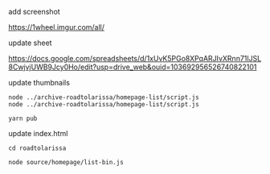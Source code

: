 add screenshot 

https://1wheel.imgur.com/all/


update sheet

https://docs.google.com/spreadsheets/d/1xUvK5PGo8XPqARJIvXRnn71lJSL8CwjvjUWB9Jcy0Ho/edit?usp=drive_web&ouid=103692956526740822101


update thumbnails

```
node ../archive-roadtolarissa/homepage-list/script.js
node ../archive-roadtolarissa/homepage-list/script.js

yarn pub
```


update index.html

```
cd roadtolarissa

node source/homepage/list-bin.js
```
